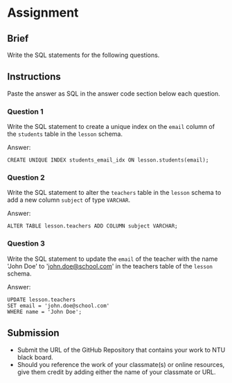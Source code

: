# Assignment

## Brief

Write the SQL statements for the following questions.

## Instructions

Paste the answer as SQL in the answer code section below each question.

### Question 1

Write the SQL statement to create a unique index on the `email` column of the `students` table in the `lesson` schema.

Answer:

```
CREATE UNIQUE INDEX students_email_idx ON lesson.students(email);

```

### Question 2

Write the SQL statement to alter the `teachers` table in the `lesson` schema to add a new column `subject` of type `VARCHAR`.

Answer:

```
ALTER TABLE lesson.teachers ADD COLUMN subject VARCHAR;

```

### Question 3

Write the SQL statement to update the `email` of the teacher with the name 'John Doe' to 'john.doe@school.com' in the teachers table of the `lesson` schema.

Answer:

```
UPDATE lesson.teachers
SET email = 'john.doe@school.com'
WHERE name = 'John Doe';

```

## Submission

- Submit the URL of the GitHub Repository that contains your work to NTU black board.
- Should you reference the work of your classmate(s) or online resources, give them credit by adding either the name of your classmate or URL.
